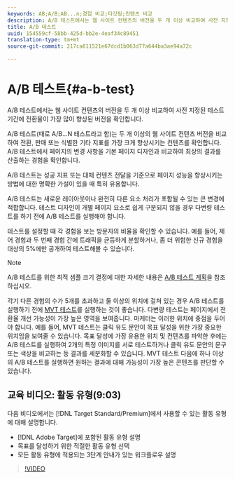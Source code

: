 ```yaml
---
keywords: AB;A/B;AB...n;경험 비교;타깃팅;컨텐츠 비교
description: A/B 테스트에서는 웹 사이트 컨텐츠의 버전을 두 개 이상 비교하여 사전 지정된 테스트 기간에 전환율이 가장 많이 향상된 버전을 확인합니다.
title: A/B 테스트
uuid: 154559cf-58bb-425d-bb2e-4eaf34c89451
translation-type: tm+mt
source-git-commit: 217ca811521e67dcd1b063d77a644ba3ae94a72c

---
```



# A/B 테스트{#a-b-test}

A/B 테스트에서는 웹 사이트 컨텐츠의 버전을 두 개 이상 비교하여 사전 지정된 테스트 기간에 전환율이 가장 많이 향상된 버전을 확인합니다.

A/B 테스트(때로 A/B...N 테스트라고 함)는 두 개 이상의 웹 사이트 컨텐츠 버전을 비교하여 전환, 판매 또는 식별한 기타 지표를 가장 크게 향상시키는 컨텐츠를 확인합니다. A/B 테스트에서 페이지의 변경 사항을 기본 페이지 디자인과 비교하여 최상의 결과를 산출하는 경험을 확인합니다.

A/B 테스트는 성공 지표 또는 대체 컨텐츠 전달을 기준으로 페이지 성능을 향상시키는 방법에 대한 명확한 가설이 있을 때 특히 유용합니다.

A/B 테스트는 새로운 레이아웃이나 완전히 다른 요소 처리가 포함될 수 있는 큰 변경에 적합합니다. 테스트 디자인이 개별 페이지 요소로 쉽게 구분되지 않을 경우 다변량 테스트를 하기 전에 A/B 테스트를 실행해야 합니다.

테스트를 설정할 때 각 경험을 보는 방문자의 비율을 확인할 수 있습니다. 예를 들어, 제어 경험과 두 번째 경험 간에 트래픽을 균등하게 분할하거나, 좀 더 위험한 신규 경험을 대상의 5%에만 공개하여 테스트해볼 수 있습니다.

>[!NOTE]
>
>A/B 테스트를 위한 최적 샘플 크기 결정에 대한 자세한 내용은 [A/B 테스트 계획](../../c-activities/t-test-ab/sample-size-determination.md#concept_2801F552DB874C20B8A17C1B774C0383)을 참조하십시오.

각기 다른 경험의 수가 5개를 초과하고 둘 이상의 위치에 걸쳐 있는 경우 A/B 테스트를 실행하기 전에 [MVT 테스트](/help/c-activities/c-multivariate-testing/multivariate-testing.md)를 실행하는 것이 좋습니다. 다변량 테스트는 페이지에서 전환율 개선 가능성이 가장 높은 영역을 보여줍니다. 마케터는 이러한 위치에 중점을 두어야 합니다. 예를 들어, MVT 테스트는 클릭 유도 문안이 목표 달성을 위한 가장 중요한 위치임을 보여줄 수 있습니다. 목표 달성에 가장 유용한 위치 및 컨텐츠를 파악한 후에는 A/B 테스트를 실행하여 2개의 특정 이미지를 서로 테스트하거나 클릭 유도 문안의 문구 또는 색상을 비교하는 등 결과를 세분화할 수 있습니다. MVT 테스트 다음에 하나 이상의 A/B 테스트를 실행하면 원하는 결과에 대해 가능성이 가장 높은 콘텐츠를 판단할 수 있습니다.

## 교육 비디오: 활동 유형(9:03)

다음 비디오에서는 [!DNL Target Standard/Premium]에서 사용할 수 있는 활동 유형에 대해 설명합니다.

* [!DNL Adobe Target]에 포함된 활동 유형 설명
* 목표를 달성하기 위한 적절한 활동 유형 선택
* 모든 활동 유형에 적용되는 3단계 안내가 있는 워크플로우 설명

>[!VIDEO](https://video.tv.adobe.com/v/17386?captions=kor)
